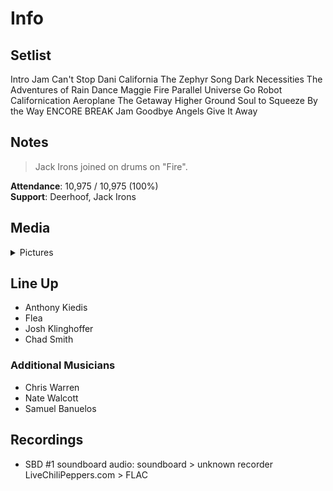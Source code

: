 # Info

## Setlist

Intro Jam
Can't Stop
Dani California
The Zephyr Song
Dark Necessities
The Adventures of Rain Dance Maggie
Fire
Parallel Universe
Go Robot
Californication
Aeroplane
The Getaway
Higher Ground
Soul to Squeeze
By the Way
ENCORE BREAK
Jam
Goodbye Angels
Give It Away

## Notes

> Jack Irons joined on drums on "Fire".

**Attendance**: 10,975 / 10,975 (100%)
<br>
**Support**: Deerhoof, Jack Irons

## Media 

<details>
  <summary>Pictures</summary>
  <!--<img alt="Setlist" title="Setlist" src="_.jpg" height="200" />
  <img alt="Clipping" title="Clipping" src="_.jpg" height="200" />
  <img alt="Flyer" title="Flyer" src="_.jpg" height="200" />-->
</details>

## Line Up

* Anthony Kiedis
* Flea
* Josh Klinghoffer
* Chad Smith

### Additional Musicians

* Chris Warren  
* Nate Walcott  
* Samuel Banuelos

## Recordings

* SBD #1 soundboard audio: soundboard > unknown recorder LiveChiliPeppers.com > FLAC
